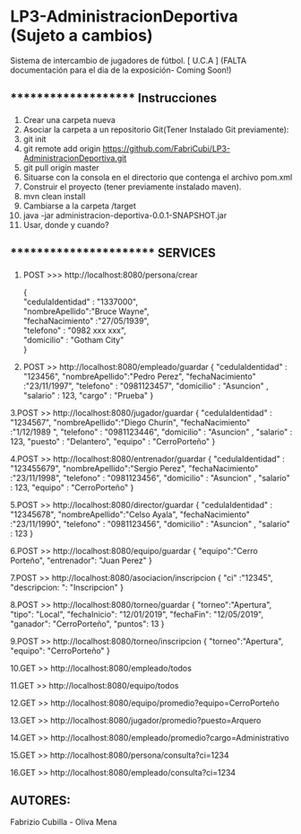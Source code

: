 # LP3-AdministracionDeportiva   (Sujeto a cambios)
Sistema de intercambio de jugadores de fútbol.  [ U.C.A ]
(FALTA documentación para el dia de la exposición- Coming Soon!)

******************* Instrucciones 
----
1. Crear una carpeta nueva
2. Asociar la carpeta a un repositorio Git(Tener Instalado Git previamente):
3. git init
4. git remote add origin https://github.com/FabriCubi/LP3-AdministracionDeportiva.git
5. git pull origin master
6. Situarse con la consola en el directorio que contenga el archivo pom.xml
7. Construir el proyecto (tener previamente instalado maven).
8. mvn clean install
9. Cambiarse a la carpeta /target
10. java -jar administracion-deportiva-0.0.1-SNAPSHOT.jar
11. Usar, donde y cuando?

********************** SERVICES
----

1. POST >>>  http://localhost:8080/persona/crear  

	{    
    	"cedulaIdentidad" : "1337000",  
	"nombreApellido":"Bruce Wayne",  
	"fechaNacimiento" :"27/05/1939",  
	"telefono" : "0982 xxx xxx",  
	"domicilio" : "Gotham City"  
	}  
	
2. POST >> http://localhost:8080/empleado/guardar
	{
	"cedulaIdentidad" : "123456",
	"nombreApellido":"Pedro Perez",
	"fechaNacimiento" :"23/11/1997",
	"telefono" : "0981123457",
	"domicilio" : "Asuncion" ,
	"salario" : 123,
	"cargo" : "Prueba"
	}


3.POST >> http://localhost:8080/jugador/guardar
	{
	"cedulaIdentidad" : "1234567",
	"nombreApellido":"Diego Churín",
	"fechaNacimiento" :"1/12/1989 ",
	"telefono" : "0981123446",
	"domicilio" : "Asuncion" ,
	"salario" : 123,
	"puesto" : "Delantero",
	"equipo" : "CerroPorteño"
	}


4.POST >> http://localhost:8080/entrenador/guardar
	{
	"cedulaIdentidad" : "123455679",
	"nombreApellido":"Sergio Perez",
	"fechaNacimiento" :"23/11/1998",
	"telefono" : "0981123456",
	"domicilio" : "Asuncion" ,
	"salario" : 123,
	"equipo" : "CerroPorteño"
	}


5.POST >> http://localhost:8080/director/guardar
	{
	"cedulaIdentidad" : "12345678",
	"nombreApellido":"Celso Ayala",
	"fechaNacimiento" :"23/11/1990",
	"telefono" : "0981123456",
	"domicilio" : "Asuncion" ,
	"salario" : 123
	}


6.POST >> http://localhost:8080/equipo/guardar
	{
	"equipo":"Cerro Porteño",
	"entrenador": "Juan Perez"
	}


7.POST >> http://localhost:8080/asociacion/inscripcion
	{
	"ci" :"12345",
	"descripcion: ": "Inscripcion"
	}


8.POST >> http://localhost:8080/torneo/guardar
	{
	"torneo":"Apertura",
	"tipo": "Local",
	"fechaInicio": "12/01/2019",
	"fechaFin": "12/05/2019",
	"ganador": "CerroPorteño",
	"puntos": 13
	}


9.POST >> http://localhost:8080/torneo/inscripcion
	{
	"torneo":"Apertura",
	"equipo": "CerroPorteño"
	}


10.GET >> http://localhost:8080/empleado/todos


11.GET >> http://localhost:8080/equipo/todos


12.GET >> http://localhost:8080/equipo/promedio?equipo=CerroPorteño


13.GET >> http://localhost:8080/jugador/promedio?puesto=Arquero


14.GET >> http://localhost:8080/empleado/promedio?cargo=Administrativo


15.GET >> http://localhost:8080/persona/consulta?ci=1234


16.GET >> http://localhost:8080/empleado/consulta?ci=1234

AUTORES:
----
Fabrizio Cubilla - Oliva Mena
